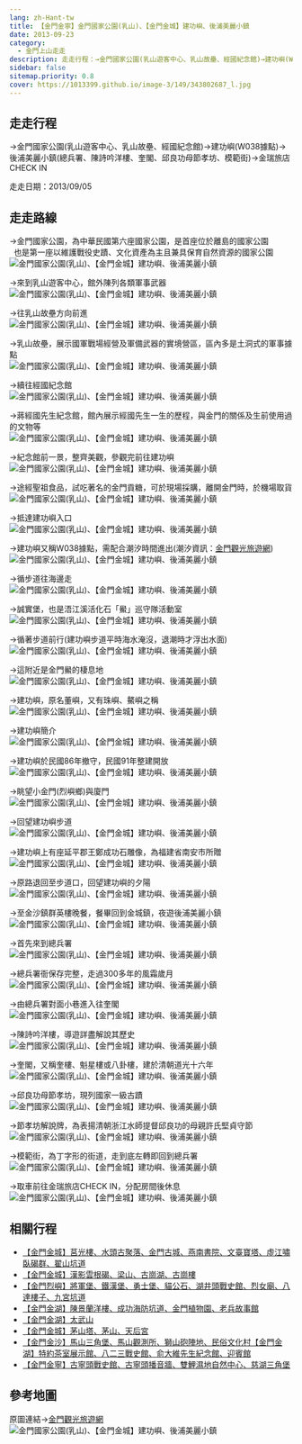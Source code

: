 ```yaml
---
lang: zh-Hant-tw
title: 【金門金寧】金門國家公園(乳山)、【金門金城】建功嶼、後浦美麗小鎮
date: 2013-09-23
category: 
  - 金門上山走走
description: 走走行程：→金門國家公園(乳山遊客中心、乳山故壘、經國紀念館)→建功嶼(W038據點)→後浦美麗小鎮(總兵署、陳詩吟洋樓、奎閣、邱良功母節孝坊、模範街)→金瑞旅店CHECK IN
sidebar: false
sitemap.priority: 0.8
cover: https://1013399.github.io/image-3/149/343802687_l.jpg
---
```


## 走走行程
→金門國家公園(乳山遊客中心、乳山故壘、經國紀念館)→建功嶼(W038據點)→後浦美麗小鎮(總兵署、陳詩吟洋樓、奎閣、邱良功母節孝坊、模範街)→金瑞旅店CHECK IN

走走日期：2013/09/05

<!-- more -->

## 走走路線  
→金門國家公園，為中華民國第六座國家公園，是首座位於離島的國家公園  
  也是第一座以維護戰役史蹟、文化資產為主且兼具保育自然資源的國家公園  
![金門國家公園(乳山)、【金門金城】建功嶼、後浦美麗小鎮](https://1013399.github.io/image-3/149/343788448_l.jpg)

→來到乳山遊客中心，館外陳列各類軍事武器  
![金門國家公園(乳山)、【金門金城】建功嶼、後浦美麗小鎮](https://1013399.github.io/image-3/149/343789410_l.jpg)

→往乳山故壘方向前進  
![金門國家公園(乳山)、【金門金城】建功嶼、後浦美麗小鎮](https://1013399.github.io/image-3/149/343790236_l.jpg)

→乳山故壘，展示國軍戰場經營及軍備武器的實境營區，區內多是土洞式的軍事據點  
![金門國家公園(乳山)、【金門金城】建功嶼、後浦美麗小鎮](https://1013399.github.io/image-3/149/343791020_l.jpg)

→續往經國紀念館  
![金門國家公園(乳山)、【金門金城】建功嶼、後浦美麗小鎮](https://1013399.github.io/image-3/149/343791844_l.jpg)

→蔣經國先生紀念館，館內展示經國先生一生的歷程，與金門的關係及生前使用過的文物等  
![金門國家公園(乳山)、【金門金城】建功嶼、後浦美麗小鎮](https://1013399.github.io/image-3/149/343792611_l.jpg)

→紀念館前一景，整齊美觀，參觀完前往建功嶼  
![金門國家公園(乳山)、【金門金城】建功嶼、後浦美麗小鎮](https://1013399.github.io/image-3/149/343793295_l.jpg)

→途經聖祖食品，試吃著名的金門貢糖，可於現場採購，離開金門時，於機場取貨  
![金門國家公園(乳山)、【金門金城】建功嶼、後浦美麗小鎮](https://1013399.github.io/image-3/149/343793986_l.jpg)

→抵達建功嶼入口  
![金門國家公園(乳山)、【金門金城】建功嶼、後浦美麗小鎮](https://1013399.github.io/image-3/149/343794732_l.jpg)

→建功嶼又稱W038據點，需配合潮汐時間進出(潮汐資訊：[金門觀光旅遊網](http://tour.kinmen.gov.tw/chinese/tide.aspx?n=10325))  
![金門國家公園(乳山)、【金門金城】建功嶼、後浦美麗小鎮](https://1013399.github.io/image-3/149/343795560_l.jpg)

→循步道往海邊走  
![金門國家公園(乳山)、【金門金城】建功嶼、後浦美麗小鎮](https://1013399.github.io/image-3/149/343796406_l.jpg)

→誠實堡，也是浯江溪活化石「鱟」巡守隊活動室  
![金門國家公園(乳山)、【金門金城】建功嶼、後浦美麗小鎮](https://1013399.github.io/image-3/149/343797137_l.jpg)

→循著步道前行(建功嶼步道平時海水淹沒，退潮時才浮出水面)  
![金門國家公園(乳山)、【金門金城】建功嶼、後浦美麗小鎮](https://1013399.github.io/image-3/149/343798009_l.jpg)

→這附近是金門鱟的棲息地  
![金門國家公園(乳山)、【金門金城】建功嶼、後浦美麗小鎮](https://1013399.github.io/image-3/149/343798825_l.jpg)

→建功嶼，原名董嶼，又有珠嶼、鰲嶼之稱  
![金門國家公園(乳山)、【金門金城】建功嶼、後浦美麗小鎮](https://1013399.github.io/image-3/149/343799787_l.jpg)

→建功嶼簡介  
![金門國家公園(乳山)、【金門金城】建功嶼、後浦美麗小鎮](https://1013399.github.io/image-3/149/343800827_l.jpg)

→建功嶼於民國86年撤守，民國91年整建開放  
![金門國家公園(乳山)、【金門金城】建功嶼、後浦美麗小鎮](https://1013399.github.io/image-3/149/343801671_l.jpg)

→眺望小金門(烈嶼鄉)與廈門  
![金門國家公園(乳山)、【金門金城】建功嶼、後浦美麗小鎮](https://1013399.github.io/image-3/149/343802687_l.jpg)

→回望建功嶼步道  
![金門國家公園(乳山)、【金門金城】建功嶼、後浦美麗小鎮](https://1013399.github.io/image-3/149/343803717_l.jpg)

→建功嶼上有座延平郡王鄭成功石雕像，為福建省南安市所贈  
![金門國家公園(乳山)、【金門金城】建功嶼、後浦美麗小鎮](https://1013399.github.io/image-3/149/343804726_l.jpg)

→原路退回至步道口，回望建功嶼的夕陽  
![金門國家公園(乳山)、【金門金城】建功嶼、後浦美麗小鎮](https://1013399.github.io/image-3/149/343809329_l.jpg)

→至金沙鎮群英樓晚餐，餐畢回到金城鎮，夜遊後浦美麗小鎮  
![金門國家公園(乳山)、【金門金城】建功嶼、後浦美麗小鎮](https://1013399.github.io/image-3/149/343810036_l.jpg)

→首先來到總兵署  
![金門國家公園(乳山)、【金門金城】建功嶼、後浦美麗小鎮](https://1013399.github.io/image-3/149/343823529_l.jpg)

→總兵署衙保存完整，走過300多年的風霜歲月  
![金門國家公園(乳山)、【金門金城】建功嶼、後浦美麗小鎮](https://1013399.github.io/image-3/149/343810945_l.jpg)

→由總兵署對面小巷進入往奎閣  
![金門國家公園(乳山)、【金門金城】建功嶼、後浦美麗小鎮](https://1013399.github.io/image-3/149/343812293_l.jpg)

→陳詩吟洋樓，導遊詳盡解說其歷史  
![金門國家公園(乳山)、【金門金城】建功嶼、後浦美麗小鎮](https://1013399.github.io/image-3/149/343813021_l.jpg)

→奎閣，又稱奎樓、魁星樓或八卦樓，建於清朝道光十六年  
![金門國家公園(乳山)、【金門金城】建功嶼、後浦美麗小鎮](https://1013399.github.io/image-3/149/343814166_l.jpg)

→邱良功母節孝坊，現列國家一級古蹟  
![金門國家公園(乳山)、【金門金城】建功嶼、後浦美麗小鎮](https://1013399.github.io/image-3/149/343814938_l.jpg)

→節孝坊解說牌，為表揚清朝浙江水師提督邱良功的母親許氏堅貞守節  
![金門國家公園(乳山)、【金門金城】建功嶼、後浦美麗小鎮](https://1013399.github.io/image-3/149/343815596_l.jpg)

→模範街，為丁字形的街道，走到底左轉即回到總兵署  
![金門國家公園(乳山)、【金門金城】建功嶼、後浦美麗小鎮](https://1013399.github.io/image-3/149/343816606_l.jpg)

→取車前往金瑞旅店CHECK IN，分配房間後休息  
![金門國家公園(乳山)、【金門金城】建功嶼、後浦美麗小鎮](https://1013399.github.io/image-3/149/343817435_l.jpg)

## 相關行程  
- [【金門金城】莒光樓、水頭古聚落、金門古城、燕南書院、文臺寶塔、虛江嘯臥碣群、翟山坑道](/posts/post-150-2013-09-23.md)
- [【金門金城】漢影雲根碣、梁山、古崗湖、古崗樓](/posts/post-148-2013-09-23.html)  
- [【金門烈嶼】將軍堡、鐵漢堡、勇士堡、貓公石、湖井頭戰史館、烈女廟、八達樓子、九宮坑道](/posts/post-147-2013-09-23.html)  
- [【金門金湖】陳景蘭洋樓、成功海防坑道、金門植物園、老兵故事館](/posts/post-146-2013-09-23.md)  
- [【金門金湖】太武山](/posts/post-145-2013-09-23.md)  
- [【金門金城】茅山塔、茅山、天后宮](/posts/post-144-2013-09-23.md)  
- [【金門金沙】馬山三角堡、馬山觀測所、獅山砲陣地、民俗文化村【金門金湖】特約茶室展示館、八二三戰史館、俞大維先生紀念館、迎賓館](/posts/post-143-2013-09-23.md)
- [【金門金寧】古寧頭戰史館、古寧頭播音牆、雙鯉濕地自然中心、慈湖三角堡](/posts/post-142-2013-09-23.html)

## 參考地圖 
原圖連結→[金門觀光旅遊網](http://tour.kinmen.gov.tw/upload/relfile/trip/633941419108138807.jpg)  
![金門國家公園(乳山)、【金門金城】建功嶼、後浦美麗小鎮](https://1013399.github.io/image-3/149/343898065_l.jpg)